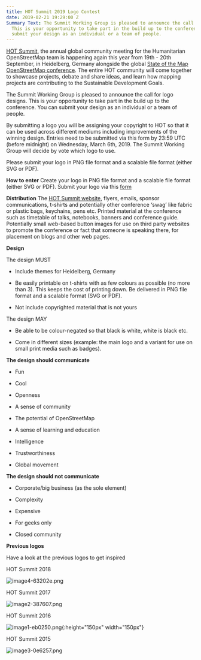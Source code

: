 ```yaml
---
title: HOT Summit 2019 Logo Contest
date: 2019-02-21 19:29:00 Z
Summary Text: The Summit Working Group is pleased to announce the call for logo designs.
  This is your opportunity to take part in the build up to the conference. You can
  submit your design as an individual or a team of people.
---
```


[HOT Summit](https://summit.hotosm.org/), the annual global community meeting for the Humanitarian OpenStreetMap team is happening again this year from 19th - 20th September, in Heidelberg, Germany alongside the global [State of the Map OpenStreetMap conference](https://2019.stateofthemap.org/). The entire HOT community will come together to showcase projects, debate and share ideas, and learn how mapping projects are contributing to the Sustainable Development Goals.

The Summit Working Group is pleased to announce the call for logo designs. This is your opportunity to take part in the build up to the conference. You can submit your design as an individual or a team of people.

By submitting a logo you will be assigning your copyright to HOT so that it can be used across different mediums including improvements of the winning design. Entries need to be submitted via this form by 23:59 UTC (before midnight) on Wednesday, March 6th, 2019. The Summit Working Group will decide by vote which logo to use.

Please submit your logo in PNG file format and a scalable file format (either SVG or PDF).

**How to enter**
Create your logo in PNG file format and a scalable file format (either SVG or PDF).
Submit your logo via this [form](https://goo.gl/forms/lNk9YzmNcLTwAOe02)

**Distribution**
The [HOT Summit website](http://summit2019.hotosm.org/), flyers, emails, sponsor communications, t-shirts and potentially other conference ‘swag’ like fabric or plastic bags, keychains, pens etc. Printed material at the conference such as timetable of talks, notebooks, banners and conference guide. Potentially small web-based button images for use on third party websites to promote the conference or fact that someone is speaking there, for placement on blogs and other web pages.

**Design**

The design MUST

* Include themes for Heidelberg, Germany

* Be easily printable on t-shirts with as few colours as possible (no more than 3). This keeps the cost of printing down.
  Be delivered in PNG file format and a scalable format (SVG or PDF).

* Not include copyrighted material that is not yours

The design MAY

* Be able to be colour-negated so that black is white, white is black etc.

* Come in different sizes (example: the main logo and a variant for use on small print media such as badges).

**The design should communicate**

* Fun

* Cool

* Openness

* A sense of community

* The potential of OpenStreetMap

* A sense of learning and education

* Intelligence

* Trustworthiness

* Global movement

**The design should not communicate**

* Corporate/big business (as the sole element)

* Complexity

* Expensive

* For geeks only

* Closed community

**Previous logos**

Have a look at the previous logos to get inspired

HOT Summit 2018  

![image4-63202e.png](/uploads/image4-63202e.png)

HOT Summit 2017

![image2-387607.png](/uploads/image2-387607.png)

HOT Summit 2016 

![image1-eb0250.png](/uploads/image1-eb0250.png){:height="150px" width="150px"}

HOT Summit 2015

![image3-0e6257.png](/uploads/image3-0e6257.png)
